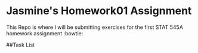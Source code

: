 
# Jasmine's Homework01 Assignment
This Repo is where I will be submitting exercises for the first STAT 545A homework assignment :bowtie:

##Task List
